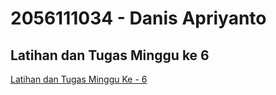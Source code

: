 # 2056111034 - Danis Apriyanto

## Latihan dan Tugas Minggu ke 6

[Latihan dan Tugas Minggu Ke - 6](https://github.com/danisapriyanto/tekn-cloud-computing/blob/master/minggu-06/tugas-latihan.md)